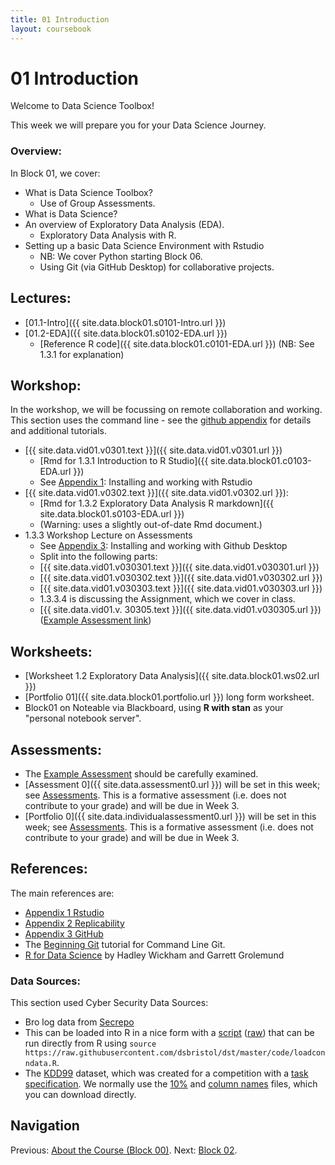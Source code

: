 ```yaml
---
title: 01 Introduction
layout: coursebook
---
```


# 01 Introduction

Welcome to Data Science Toolbox!

This week we will prepare you for your Data Science Journey. 

### Overview:

In Block 01, we cover:

* What is Data Science Toolbox?
  * Use of Group Assessments.
* What is Data Science?
* An overview of Exploratory Data Analysis (EDA).
  * Exploratory Data Analysis with R.
* Setting up a basic Data Science Environment with Rstudio
  * NB: We cover Python starting Block 06.
  * Using Git (via GitHub Desktop) for collaborative projects.

## Lectures:

* [01.1-Intro]({{ site.data.block01.s0101-Intro.url }})
* [01.2-EDA]({{ site.data.block01.s0102-EDA.url }})
  * [Reference R code]({{ site.data.block01.c0101-EDA.url }}) (NB: See 1.3.1 for explanation)

## Workshop:

In the workshop, we will be focussing on remote collaboration and working. This section uses the command line - see the [github appendix](appendix3-github.md) for details and additional tutorials.

* [{{ site.data.vid01.v0301.text }}]({{ site.data.vid01.v0301.url }})
  * [Rmd for 1.3.1 Introduction to R Studio]({{ site.data.block01.c0103-EDA.url }}) 
  * See [Appendix 1](appendix1-prep.md): Installing and working with Rstudio
* [{{ site.data.vid01.v0302.text }}]({{ site.data.vid01.v0302.url }}):
  * [Rmd for 1.3.2 Exploratory Data Analysis R markdown]({{ site.data.block01.s0103-EDA.url }}) 
  * (Warning: uses a slightly out-of-date Rmd document.)
* 1.3.3 Workshop Lecture on Assessments
  * See [Appendix 3](appendix3-github.md): Installing and working with Github Desktop
  * Split into the following parts:
  - [{{ site.data.vid01.v030301.text }}]({{ site.data.vid01.v030301.url }})
  - [{{ site.data.vid01.v030302.text }}]({{ site.data.vid01.v030302.url }})
  - [{{ site.data.vid01.v030303.text }}]({{ site.data.vid01.v030303.url }})
  - 1.3.3.4 is discussing the Assignment, which we cover in class.
  - [{{ site.data.vid01.v. 30305.text }}]({{ site.data.vid01.v030305.url }}) ([Example Assessment link](https://github.com/dsbristol/dst_example_project))

## Worksheets:

* [Worksheet 1.2 Exploratory Data Analysis]({{ site.data.block01.ws02.url }}) 
* [Portfolio 01]({{ site.data.block01.portfolio.url }}) long form worksheet.
* Block01 on Noteable via Blackboard, using **R with stan** as your "personal notebook server".

## Assessments:

* The [Example Assessment](https://github.com/dsbristol/dst_example_project) should be carefully examined.
* [Assessment 0]({{ site.data.assessment0.url }}) will be set in this week; see [Assessments](../assessments.md). This is a formative assessment (i.e. does not contribute to your grade) and will be due in Week 3.
* [Portfolio 0]({{ site.data.individualassessment0.url }}) will be set in this week; see [Assessments](../assessments.md). This is a formative assessment (i.e. does not contribute to your grade) and will be due in Week 3.

## References:

The main references are:

* [Appendix 1 Rstudio](appendix1-prep.md)
* [Appendix 2 Replicability](appendix2-replicability.md)
* [Appendix 3 GitHub](appendix3-github.md)
* The [Beginning Git](https://chryswoods.com/beginning_git/index.html) tutorial for Command Line Git.
* [R for Data Science](https://r4ds.had.co.nz/) by Hadley Wickham and Garrett Grolemund

### Data Sources:

This section used Cyber Security Data Sources:

* Bro log data from [Secrepo](http://www.secrepo.com/Datasets%20Description/HTML_Bro_log_1/conn.html)
* This can be loaded into R in a nice form with a [script](https://github.com/dsbristol/dst/blob/master/code/loadconndata.R) ([raw](https://raw.githubusercontent.com/dsbristol/dst/master/code/loadconndata.R)) that can be run directly from R using `source https://raw.githubusercontent.com/dsbristol/dst/master/code/loadconndata.R`.
* The [KDD99](http://kdd.ics.uci.edu/databases/kddcup99/kddcup99.html) dataset, which was created for a competition with a [task specification](http://kdd.ics.uci.edu/databases/kddcup99/task.html). We normally use the [10%](http://kdd.ics.uci.edu/databases/kddcup99/kddcup.data_10_percent.gz) and [column names](http://kdd.ics.uci.edu/databases/kddcup99/kddcup.names) files, which you can download directly.

## Navigation

Previous: [About the Course (Block 00)](00.md).
Next: [Block 02](02.md).

